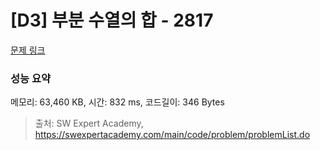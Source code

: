 # [D3] 부분 수열의 합 - 2817 

[문제 링크](https://swexpertacademy.com/main/code/problem/problemDetail.do?contestProbId=AV7IzvG6EksDFAXB) 

### 성능 요약

메모리: 63,460 KB, 시간: 832 ms, 코드길이: 346 Bytes



> 출처: SW Expert Academy, https://swexpertacademy.com/main/code/problem/problemList.do